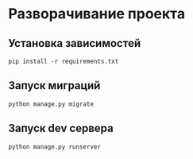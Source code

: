 # Разворачивание проекта

## Установка зависимостей

`pip install -r requirements.txt`

## Запуск миграций

`python manage.py migrate`

## Запуск dev сервера

`python manage.py runserver`